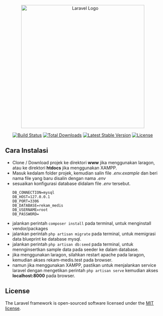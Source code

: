 <p align="center"><a href="https://laravel.com" target="_blank"><img src="https://raw.githubusercontent.com/laravel/art/master/logo-lockup/5%20SVG/2%20CMYK/1%20Full%20Color/laravel-logolockup-cmyk-red.svg" width="400" alt="Laravel Logo"></a></p>

<p align="center">
<a href="https://github.com/laravel/framework/actions"><img src="https://github.com/laravel/framework/workflows/tests/badge.svg" alt="Build Status"></a>
<a href="https://packagist.org/packages/laravel/framework"><img src="https://img.shields.io/packagist/dt/laravel/framework" alt="Total Downloads"></a>
<a href="https://packagist.org/packages/laravel/framework"><img src="https://img.shields.io/packagist/v/laravel/framework" alt="Latest Stable Version"></a>
<a href="https://packagist.org/packages/laravel/framework"><img src="https://img.shields.io/packagist/l/laravel/framework" alt="License"></a>
</p>

## Cara Instalasi

- Clone / Download projek ke direktori <b>www</b> jika menggunakan laragon, atau ke direktori <b>htdocs</b> jika menggunakan XAMPP.
- Masuk kedalam folder projek, kemudian salin file <i>.env.example</i> dan beri nama file yang baru disalin dengan nama <i>.env</i>
- sesuaikan konfigurasi database didalam file <i>.env</i> tersebut.
    ```
    DB_CONNECTION=mysql
    DB_HOST=127.0.0.1
    DB_PORT=3306
    DB_DATABASE=rekam_medis
    DB_USERNAME=root
    DB_PASSWORD=
    ```
- jalankan perintah  ``` composer install ``` pada terminal, untuk menginstall vendor/packages
- jalankan perintah  ``` php artisan migrate ``` pada terminal, untuk memigrasi data blueprint ke database mysql.
- jalankan perintah  ``` php artisan db:seed ``` pada terminal, untuk mennginsertkan sample data pada seeder ke dalam database.
- jika menggunakan laragon, silahkan restart apache pada laragon, kemudian akses rekam-medis.test pada browser.
- namun jika menggunakan XAMPP, pastikan untuk menjalankan service laravel dengan mengetikan perintah ``` php artisan serve ``` kemudian akses <b>localhost:8000</b> pada browser.

## License

The Laravel framework is open-sourced software licensed under the [MIT license](https://opensource.org/licenses/MIT).
